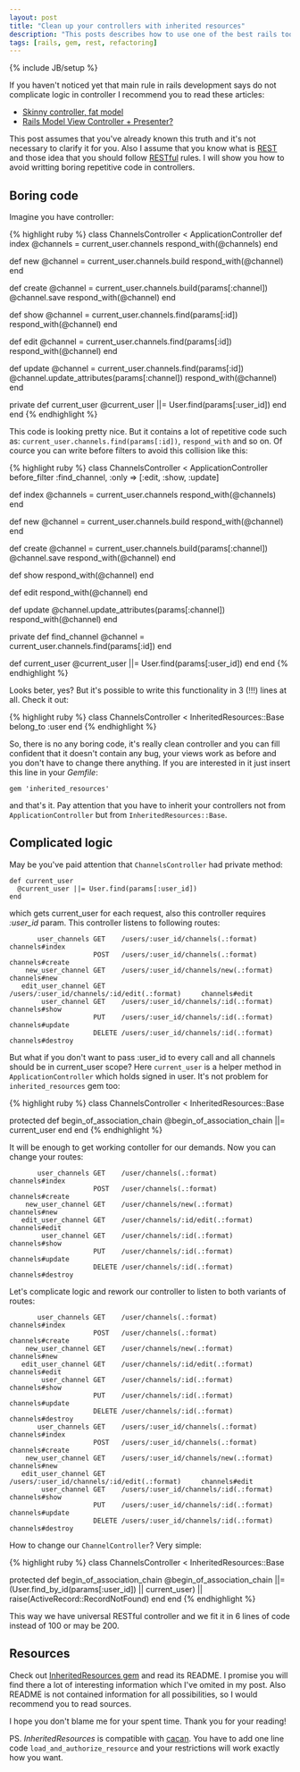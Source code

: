 ```yaml
---
layout: post
title: "Clean up your controllers with inherited resources"
description: "This posts describes how to use one of the best rails tools - inherited_resources gem. You will find out how to use it in rails development and how it can help you to spend less time have less bugs in your code. I hope this technique will be useful for all rails developers"
tags: [rails, gem, rest, refactoring]
---
```

{% include JB/setup %}

If you haven't noticed yet that main rule in rails development says do not complicate logic in controller I recommend you to read these articles:

* [Skinny controller, fat model](http://weblog.jamisbuck.org/2006/10/18/skinny-controller-fat-model)
* [Rails Model View Controller + Presenter?](http://blog.jayfields.com/2006/09/rails-model-view-controller-presenter.html)

This post assumes that you've already known this truth and it's not necessary to clarify it for you. Also I assume that you know what is [REST](https://peepcode.com/products/rest-for-rails-2) and those idea that you should follow [RESTful](https://peepcode.com/products/rest-for-rails-2) rules. I will show you how to avoid writting boring repetitive code in controllers.

## Boring code

Imagine you have controller:

{% highlight ruby %}
class ChannelsController < ApplicationController
  def index
    @channels = current_user.channels
    respond_with(@channels)
  end

  def new
    @channel = current_user.channels.build
    respond_with(@channel)
  end

  def create
    @channel = current_user.channels.build(params[:channel])
    @channel.save
    respond_with(@channel)
  end

  def show
    @channel = current_user.channels.find(params[:id])
    respond_with(@channel)
  end

  def edit
    @channel = current_user.channels.find(params[:id])
    respond_with(@channel)
  end

  def update
    @channel = current_user.channels.find(params[:id])
    @channel.update_attributes(params[:channel])
    respond_with(@channel)
  end

  private
  def current_user
    @current_user ||= User.find(params[:user_id])
  end
end
{% endhighlight %}

This code is looking pretty nice. But it contains a lot of repetitive code such as: `current_user.channels.find(params[:id])`, `respond_with` and so on. Of cource you can write before filters to avoid this collision like this:

{% highlight ruby %}
class ChannelsController < ApplicationController
  before_filter :find_channel, :only => [:edit, :show, :update]

  def index
    @channels = current_user.channels
    respond_with(@channels)
  end

  def new
    @channel = current_user.channels.build
    respond_with(@channel)
  end

  def create
    @channel = current_user.channels.build(params[:channel])
    @channel.save
    respond_with(@channel)
  end

  def show
    respond_with(@channel)
  end

  def edit
    respond_with(@channel)
  end

  def update
    @channel.update_attributes(params[:channel])
    respond_with(@channel)
  end

  private
  def find_channel
    @channel = current_user.channels.find(params[:id])
  end

  def current_user
    @current_user ||= User.find(params[:user_id])
  end
end
{% endhighlight %}

Looks beter, yes? But it's possible to write this functionality in 3 (!!!) lines at all. Check it out:

{% highlight ruby %}
class ChannelsController < InheritedResources::Base
  belong_to :user
end
{% endhighlight %}

So, there is no any boring code, it's really clean controller and you can fill confident that it doesn't contain any bug, your views work as before and you don't have to change there anything.
If you are interested in it just insert this line in your *Gemfile*:

    gem 'inherited_resources'

and that's it. Pay attention that you have to inherit your controllers not from `ApplicationController` but from `InheritedResources::Base`.

## Complicated logic

May be you've paid attention that `ChannelsController` had private method:

    def current_user
      @current_user ||= User.find(params[:user_id])
    end

which gets current_user for each request, also this controller requires *:user_id* param. This controller listens to following routes:

           user_channels GET    /users/:user_id/channels(.:format)              channels#index
                         POST   /users/:user_id/channels(.:format)              channels#create
        new_user_channel GET    /users/:user_id/channels/new(.:format)          channels#new
       edit_user_channel GET    /users/:user_id/channels/:id/edit(.:format)     channels#edit
            user_channel GET    /users/:user_id/channels/:id(.:format)          channels#show
                         PUT    /users/:user_id/channels/:id(.:format)          channels#update
                         DELETE /users/:user_id/channels/:id(.:format)          channels#destroy

But what if you don't want to pass :user_id to every call and all channels should be in current_user scope? Here `current_user` is a helper method in `ApplicationController` which holds signed in user. It's not problem for `inherited_resources` gem too:

{% highlight ruby %}
class ChannelsController < InheritedResources::Base

  protected
  def begin_of_association_chain
    @begin_of_association_chain ||= current_user
  end
end
{% endhighlight %}

It will be enough to get working contoller for our demands. Now you can change your routes:

           user_channels GET    /user/channels(.:format)              channels#index
                         POST   /user/channels(.:format)              channels#create
        new_user_channel GET    /user/channels/new(.:format)          channels#new
       edit_user_channel GET    /user/channels/:id/edit(.:format)     channels#edit
            user_channel GET    /user/channels/:id(.:format)          channels#show
                         PUT    /user/channels/:id(.:format)          channels#update
                         DELETE /user/channels/:id(.:format)          channels#destroy

Let's complicate logic and rework our controller to listen to both variants of routes:

           user_channels GET    /user/channels(.:format)              channels#index
                         POST   /user/channels(.:format)              channels#create
        new_user_channel GET    /user/channels/new(.:format)          channels#new
       edit_user_channel GET    /user/channels/:id/edit(.:format)     channels#edit
            user_channel GET    /user/channels/:id(.:format)          channels#show
                         PUT    /user/channels/:id(.:format)          channels#update
                         DELETE /user/channels/:id(.:format)          channels#destroy
           user_channels GET    /users/:user_id/channels(.:format)              channels#index
                         POST   /users/:user_id/channels(.:format)              channels#create
        new_user_channel GET    /users/:user_id/channels/new(.:format)          channels#new
       edit_user_channel GET    /users/:user_id/channels/:id/edit(.:format)     channels#edit
            user_channel GET    /users/:user_id/channels/:id(.:format)          channels#show
                         PUT    /users/:user_id/channels/:id(.:format)          channels#update
                         DELETE /users/:user_id/channels/:id(.:format)          channels#destroy

How to change our `ChannelController`? Very simple:

{% highlight ruby %}
class ChannelsController < InheritedResources::Base

  protected
  def begin_of_association_chain
    @begin_of_association_chain ||= (User.find_by_id(params[:user_id]) || current_user) || raise(ActiveRecord::RecordNotFound)
  end
end
{% endhighlight %}

This way we have universal RESTful controller and we fit it in 6 lines of code instead of 100 or may be 200.

## Resources

Check out [InheritedResources gem](https://github.com/josevalim/inherited_resources) and read its README. I promise you will find there a lot of interesting information which I've omited in my post. Also README is not contained information for all possibilities, so I would recommend you to read sources.

I hope you don't blame me for your spent time. Thank you for your reading!

PS. *InheritedResources* is  compatible with [cacan](https://github.com/ryanb/cancan/wiki/Inherited-Resources). You have to add one line code `load_and_authorize_resource` and your restrictions will work exactly how you want.